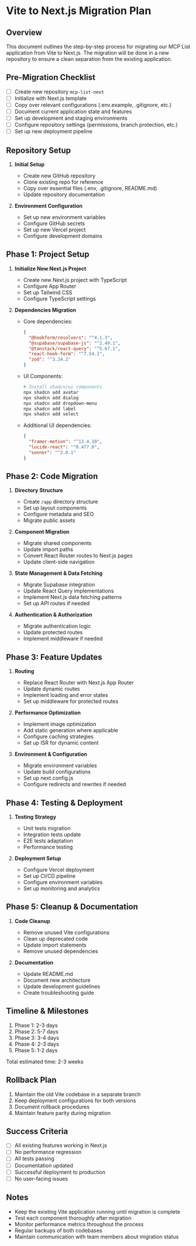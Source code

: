 # Vite to Next.js Migration Plan

## Overview
This document outlines the step-by-step process for migrating our MCP List application from Vite to Next.js. The migration will be done in a new repository to ensure a clean separation from the existing application.

## Pre-Migration Checklist
- [ ] Create new repository `mcp-list-next`
- [ ] Initialize with Next.js template
- [ ] Copy over relevant configurations (.env.example, .gitignore, etc.)
- [ ] Document current application state and features
- [ ] Set up development and staging environments
- [ ] Configure repository settings (permissions, branch protection, etc.)
- [ ] Set up new deployment pipeline

## Repository Setup
1. **Initial Setup**
   - Create new GitHub repository
   - Clone existing repo for reference
   - Copy over essential files (.env, .gitignore, README.md)
   - Update repository documentation
   
2. **Environment Configuration**
   - Set up new environment variables
   - Configure GitHub secrets
   - Set up new Vercel project
   - Configure development domains

## Phase 1: Project Setup
1. **Initialize New Next.js Project**
   - Create new Next.js project with TypeScript
   - Configure App Router
   - Set up Tailwind CSS
   - Configure TypeScript settings

2. **Dependencies Migration**
   - Core dependencies:
     ```json
     {
       "@hookform/resolvers": "^4.1.3",
       "@supabase/supabase-js": "^2.49.1",
       "@tanstack/react-query": "^5.67.1",
       "react-hook-form": "^7.54.2",
       "zod": "^3.24.2"
     }
     ```
   - UI Components:
     ```bash
     # Install shadcn/ui components
     npx shadcn add avatar
     npx shadcn add dialog
     npx shadcn add dropdown-menu
     npx shadcn add label
     npx shadcn add select
     ```
   - Additional UI dependencies:
     ```json
     {
       "framer-motion": "^12.4.10",
       "lucide-react": "^0.477.0",
       "sonner": "^2.0.1"
     }
     ```

## Phase 2: Code Migration
1. **Directory Structure**
   - Create `/app` directory structure
   - Set up layout components
   - Configure metadata and SEO
   - Migrate public assets

2. **Component Migration**
   - Migrate shared components
   - Update import paths
   - Convert React Router routes to Next.js pages
   - Update client-side navigation

3. **State Management & Data Fetching**
   - Migrate Supabase integration
   - Update React Query implementations
   - Implement Next.js data fetching patterns
   - Set up API routes if needed

4. **Authentication & Authorization**
   - Migrate authentication logic
   - Update protected routes
   - Implement middleware if needed

## Phase 3: Feature Updates
1. **Routing**
   - Replace React Router with Next.js App Router
   - Update dynamic routes
   - Implement loading and error states
   - Set up middleware for protected routes

2. **Performance Optimization**
   - Implement image optimization
   - Add static generation where applicable
   - Configure caching strategies
   - Set up ISR for dynamic content

3. **Environment & Configuration**
   - Migrate environment variables
   - Update build configurations
   - Set up next.config.js
   - Configure redirects and rewrites if needed

## Phase 4: Testing & Deployment
1. **Testing Strategy**
   - Unit tests migration
   - Integration tests update
   - E2E tests adaptation
   - Performance testing

2. **Deployment Setup**
   - Configure Vercel deployment
   - Set up CI/CD pipeline
   - Configure environment variables
   - Set up monitoring and analytics

## Phase 5: Cleanup & Documentation
1. **Code Cleanup**
   - Remove unused Vite configurations
   - Clean up deprecated code
   - Update import statements
   - Remove unused dependencies

2. **Documentation**
   - Update README.md
   - Document new architecture
   - Update development guidelines
   - Create troubleshooting guide

## Timeline & Milestones
1. Phase 1: 2-3 days
2. Phase 2: 5-7 days
3. Phase 3: 3-4 days
4. Phase 4: 2-3 days
5. Phase 5: 1-2 days

Total estimated time: 2-3 weeks

## Rollback Plan
1. Maintain the old Vite codebase in a separate branch
2. Keep deployment configurations for both versions
3. Document rollback procedures
4. Maintain feature parity during migration

## Success Criteria
- [ ] All existing features working in Next.js
- [ ] No performance regression
- [ ] All tests passing
- [ ] Documentation updated
- [ ] Successful deployment to production
- [ ] No user-facing issues

## Notes
- Keep the existing Vite application running until migration is complete
- Test each component thoroughly after migration
- Monitor performance metrics throughout the process
- Regular backups of both codebases
- Maintain communication with team members about migration status 